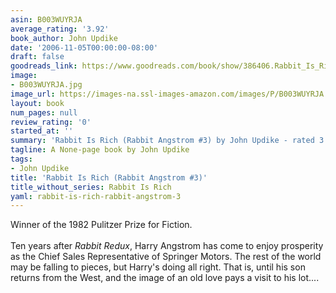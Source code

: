 ```yaml
---
asin: B003WUYRJA
average_rating: '3.92'
book_author: John Updike
date: '2006-11-05T00:00:00-08:00'
draft: false
goodreads_link: https://www.goodreads.com/book/show/386406.Rabbit_Is_Rich
image:
- B003WUYRJA.jpg
image_url: https://images-na.ssl-images-amazon.com/images/P/B003WUYRJA.01._SCLZZZZZZZ.jpg
layout: book
num_pages: null
review_rating: '0'
started_at: ''
summary: 'Rabbit Is Rich (Rabbit Angstrom #3) by John Updike - rated 3.92/5 on Goodreads'
tagline: A None-page book by John Updike
tags:
- John Updike
title: 'Rabbit Is Rich (Rabbit Angstrom #3)'
title_without_series: Rabbit Is Rich
yaml: rabbit-is-rich-rabbit-angstrom-3
---
```


Winner of the 1982 Pulitzer Prize for Fiction.<br /><br />Ten years after <i>Rabbit Redux</i>, Harry Angstrom has come to enjoy prosperity as the Chief Sales Representative of Springer Motors. The rest of the world may be falling to pieces, but Harry's doing all right. That is, until his son returns from the West, and the image of an old love pays a visit to his lot....